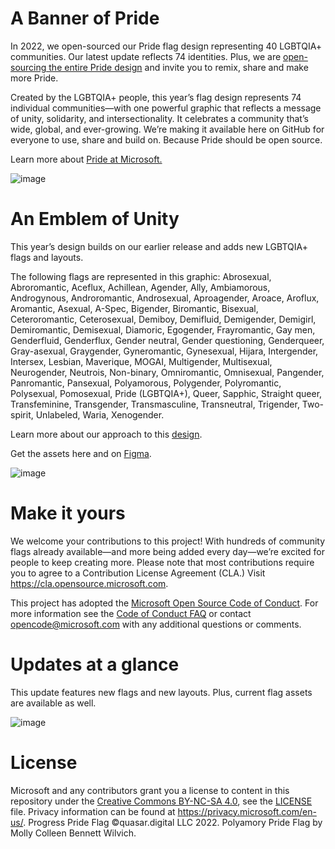 # A Banner of Pride
In 2022, we open-sourced our Pride flag design representing 40 LGBTQIA+ communities. Our latest update reflects 74 identities. Plus, we are [open-sourcing the entire Pride design](https://github.com/microsoft/Pride) and invite you to remix, share and make more Pride.

Created by the LGBTQIA+ people, this year’s flag design represents 74 individual communities—with one powerful graphic that reflects a message of unity, solidarity, and intersectionality. It celebrates a community that’s wide, global, and ever-growing. We’re making it available here on GitHub for everyone to use, share and build on. Because Pride should be open source.

Learn more about [Pride at Microsoft.](https://unlocked.microsoft.com/pride/) 

![image](https://github.com/microsoft/Pride-flag/assets/113071293/ba01faaa-a165-4244-a4d7-024f78cbc648)




# An Emblem of Unity
This year’s design builds on our earlier release and adds new LGBTQIA+ flags and layouts.

The following flags are represented in this graphic: Abrosexual, Abroromantic, Aceflux, Achillean, Agender, Ally, Ambiamorous, Androgynous, Androromantic, Androsexual, Aproagender, Aroace, Aroflux, Aromantic, Asexual, A-Spec, Bigender, Biromantic, Bisexual, Ceteroromantic, Ceterosexual, Demiboy, Demifluid, Demigender, Demigirl, Demiromantic, Demisexual, Diamoric, Egogender, Frayromantic, Gay men, Genderfluid, Genderflux, Gender neutral, Gender questioning, Genderqueer, Gray-asexual, Graygender, Gyneromantic, Gynesexual, Hijara, Intergender, Intersex, Lesbian, Maverique, MOGAI, Multigender, Multisexual, Neurogender, Neutrois, Non-binary, Omniromantic, Omnisexual, Pangender, Panromantic, Pansexual, Polyamorous, Polygender, Polyromantic, Polysexual, Pomosexual, Pride (LGBTQIA+), Queer, Sapphic, Straight queer, Transfeminine, Transgender, Transmasculine, Transneutral, Trigender, Two-spirit, Unlabeled, Waria, Xenogender.

Learn more about our approach to this [design](https://medium.com/microsoft-design/pride-should-be-open-source-e4eb50fae2f9).

Get the assets here and on [Figma](https://www.figma.com/community/file/1158808367098375909).

![image](https://github.com/microsoft/Pride-flag/assets/113071293/fd3600af-8177-4e45-944b-77d91c8bfd34)


# Make it yours

We welcome your contributions to this project! With hundreds of community flags already available—and more being added every day—we’re excited for people to keep creating more. Please note that most contributions require you to agree to a Contribution License Agreement (CLA.) Visit https://cla.opensource.microsoft.com.

This project has adopted the [Microsoft Open Source Code of Conduct](https://opensource.microsoft.com/codeofconduct/). For more information see the [Code of Conduct FAQ](https://opensource.microsoft.com/codeofconduct/faq/) or contact [opencode@microsoft.com](mailto:opencode@microsoft.com) with any additional questions or comments.

# Updates at a glance

This update features new flags and new layouts. Plus, current flag assets are available as well.

![image](https://github.com/microsoft/Pride-flag/assets/113071293/65a2e35f-14da-44f0-83bf-9d3795f5f1a3)


# License

Microsoft and any contributors grant you a license to content in this repository under the [Creative Commons BY-NC-SA 4.0](https://creativecommons.org/licenses/by-nc-sa/4.0/legalcode), see the [LICENSE](LICENSE) file. Privacy information can be found at https://privacy.microsoft.com/en-us/. Progress Pride Flag ©quasar.digital LLC 2022. Polyamory Pride Flag by Molly Colleen Bennett Wilvich.
